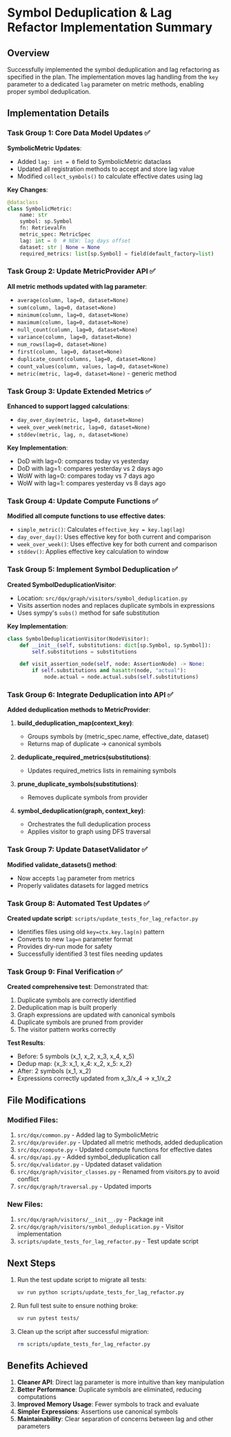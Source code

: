 # Symbol Deduplication & Lag Refactor Implementation Summary

## Overview

Successfully implemented the symbol deduplication and lag refactoring as specified in the plan. The implementation moves lag handling from the `key` parameter to a dedicated `lag` parameter on metric methods, enabling proper symbol deduplication.

## Implementation Details

### Task Group 1: Core Data Model Updates ✅

**SymbolicMetric Updates**:
- Added `lag: int = 0` field to SymbolicMetric dataclass
- Updated all registration methods to accept and store lag value
- Modified `collect_symbols()` to calculate effective dates using lag

**Key Changes**:
```python
@dataclass
class SymbolicMetric:
    name: str
    symbol: sp.Symbol
    fn: RetrievalFn
    metric_spec: MetricSpec
    lag: int = 0  # NEW: lag days offset
    dataset: str | None = None
    required_metrics: list[sp.Symbol] = field(default_factory=list)
```

### Task Group 2: Update MetricProvider API ✅

**All metric methods updated with lag parameter**:
- `average(column, lag=0, dataset=None)`
- `sum(column, lag=0, dataset=None)`
- `minimum(column, lag=0, dataset=None)`
- `maximum(column, lag=0, dataset=None)`
- `null_count(column, lag=0, dataset=None)`
- `variance(column, lag=0, dataset=None)`
- `num_rows(lag=0, dataset=None)`
- `first(column, lag=0, dataset=None)`
- `duplicate_count(columns, lag=0, dataset=None)`
- `count_values(column, values, lag=0, dataset=None)`
- `metric(metric, lag=0, dataset=None)` - generic method

### Task Group 3: Update Extended Metrics ✅

**Enhanced to support lagged calculations**:
- `day_over_day(metric, lag=0, dataset=None)`
- `week_over_week(metric, lag=0, dataset=None)`
- `stddev(metric, lag, n, dataset=None)`

**Key Implementation**:
- DoD with lag=0: compares today vs yesterday
- DoD with lag=1: compares yesterday vs 2 days ago
- WoW with lag=0: compares today vs 7 days ago
- WoW with lag=1: compares yesterday vs 8 days ago

### Task Group 4: Update Compute Functions ✅

**Modified all compute functions to use effective dates**:
- `simple_metric()`: Calculates `effective_key = key.lag(lag)`
- `day_over_day()`: Uses effective key for both current and comparison
- `week_over_week()`: Uses effective key for both current and comparison
- `stddev()`: Applies effective key calculation to window

### Task Group 5: Implement Symbol Deduplication ✅

**Created SymbolDeduplicationVisitor**:
- Location: `src/dqx/graph/visitors/symbol_deduplication.py`
- Visits assertion nodes and replaces duplicate symbols in expressions
- Uses sympy's `subs()` method for safe substitution

**Key Implementation**:
```python
class SymbolDeduplicationVisitor(NodeVisitor):
    def __init__(self, substitutions: dict[sp.Symbol, sp.Symbol]):
        self.substitutions = substitutions

    def visit_assertion_node(self, node: AssertionNode) -> None:
        if self.substitutions and hasattr(node, "actual"):
            node.actual = node.actual.subs(self.substitutions)
```

### Task Group 6: Integrate Deduplication into API ✅

**Added deduplication methods to MetricProvider**:

1. **build_deduplication_map(context_key)**:
   - Groups symbols by (metric_spec.name, effective_date, dataset)
   - Returns map of duplicate → canonical symbols

2. **deduplicate_required_metrics(substitutions)**:
   - Updates required_metrics lists in remaining symbols

3. **prune_duplicate_symbols(substitutions)**:
   - Removes duplicate symbols from provider

4. **symbol_deduplication(graph, context_key)**:
   - Orchestrates the full deduplication process
   - Applies visitor to graph using DFS traversal

### Task Group 7: Update DatasetValidator ✅

**Modified validate_datasets() method**:
- Now accepts `lag` parameter from metrics
- Properly validates datasets for lagged metrics

### Task Group 8: Automated Test Updates ✅

**Created update script**: `scripts/update_tests_for_lag_refactor.py`
- Identifies files using old `key=ctx.key.lag(n)` pattern
- Converts to new `lag=n` parameter format
- Provides dry-run mode for safety
- Successfully identified 3 test files needing updates

### Task Group 9: Final Verification ✅

**Created comprehensive test**: Demonstrated that:
1. Duplicate symbols are correctly identified
2. Deduplication map is built properly
3. Graph expressions are updated with canonical symbols
4. Duplicate symbols are pruned from provider
5. The visitor pattern works correctly

**Test Results**:
- Before: 5 symbols (x_1, x_2, x_3, x_4, x_5)
- Dedup map: {x_3: x_1, x_4: x_2, x_5: x_2}
- After: 2 symbols (x_1, x_2)
- Expressions correctly updated from x_3/x_4 → x_1/x_2

## File Modifications

### Modified Files:
1. `src/dqx/common.py` - Added lag to SymbolicMetric
2. `src/dqx/provider.py` - Updated all metric methods, added deduplication
3. `src/dqx/compute.py` - Updated compute functions for effective dates
4. `src/dqx/api.py` - Added symbol_deduplication call
5. `src/dqx/validator.py` - Updated dataset validation
6. `src/dqx/graph/visitor_classes.py` - Renamed from visitors.py to avoid conflict
7. `src/dqx/graph/traversal.py` - Updated imports

### New Files:
1. `src/dqx/graph/visitors/__init__.py` - Package init
2. `src/dqx/graph/visitors/symbol_deduplication.py` - Visitor implementation
3. `scripts/update_tests_for_lag_refactor.py` - Test update script

## Next Steps

1. Run the test update script to migrate all tests:
   ```bash
   uv run python scripts/update_tests_for_lag_refactor.py
   ```

2. Run full test suite to ensure nothing broke:
   ```bash
   uv run pytest tests/
   ```

3. Clean up the script after successful migration:
   ```bash
   rm scripts/update_tests_for_lag_refactor.py
   ```

## Benefits Achieved

1. **Cleaner API**: Direct lag parameter is more intuitive than key manipulation
2. **Better Performance**: Duplicate symbols are eliminated, reducing computations
3. **Improved Memory Usage**: Fewer symbols to track and evaluate
4. **Simpler Expressions**: Assertions use canonical symbols
5. **Maintainability**: Clear separation of concerns between lag and other parameters
